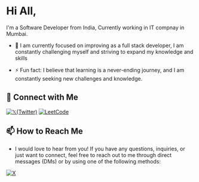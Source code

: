 

# Hi All,
I'm a Software Developer from India, Currently working in IT compnay in Mumbai.


- 🔭  I am currently focused on improving as a full stack developer, I am constantly challenging myself and striving to expand my knowledge and skills

- ⚡ Fun fact: I believe that learning is a never-ending journey, and I am constantly seeking new challenges and knowledge. 


## 🔗 Connect with Me

[![𝕏(Twitter)](https://img.shields.io/badge/Twitter-Follow-blue?style=for-the-badge&logo=x&logoColor=white)](https://x.com/laxmankumarIITB)
[![LeetCode](https://img.shields.io/badge/LeetCode-Profile-red?style=for-the-badge&logo=leetcode&logoColor=black)](https://leetcode.com/laxman-123)

## 📫 How to Reach Me

 - I would love to hear from you! If you have any questions, inquiries, or just want to connect, feel free to reach out to me through direct messages (DMs) or by using one of the following methods:



[![X](https://img.icons8.com/color/48/000000/twitterx.png)](https://x.com/laxmankumarIITB)



